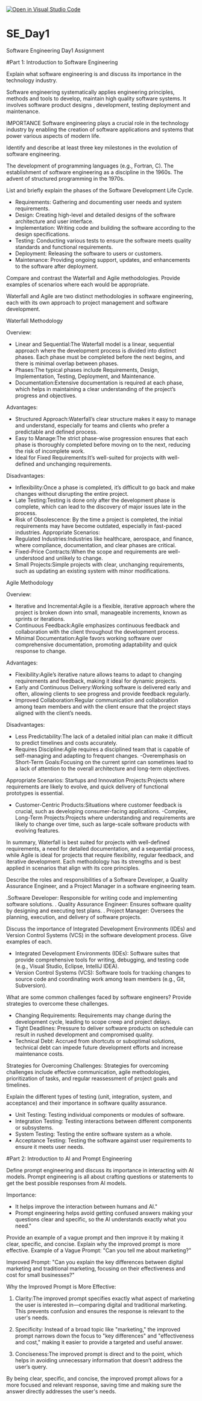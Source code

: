 [![Open in Visual Studio Code](https://classroom.github.com/assets/open-in-vscode-2e0aaae1b6195c2367325f4f02e2d04e9abb55f0b24a779b69b11b9e10269abc.svg)](https://classroom.github.com/online_ide?assignment_repo_id=15571196&assignment_repo_type=AssignmentRepo)
# SE_Day1
Software Engineering Day1 Assignment

#Part 1: Introduction to Software Engineering

Explain what software engineering is and discuss its importance in the technology industry.

Software engineering systematically applies engineering principles, methods and tools to develop, maintain high quality software systems. It involves software product designs , development, testing deployment and maintenance. 

IMPORTANCE
Software engineering plays a crucial role in the technology industry by enabling the creation of software applications and systems that power various aspects of modern life.

Identify and describe at least three key milestones in the evolution of software engineering.

The development of programming languages (e.g., Fortran, C).
The establishment of software engineering as a discipline in the 1960s.
The advent of structured programming in the 1970s.

List and briefly explain the phases of the Software Development Life Cycle.

- Requirements: Gathering and documenting user needs and system requirements.
-   Design: Creating high-level and detailed designs of the software architecture and user interface.
-   Implementation: Writing code and building the software according to the design specifications.
-   Testing: Conducting various tests to ensure the software meets quality standards and functional requirements.
-   Deployment: Releasing the software to users or customers.
-   Maintenance: Providing ongoing support, updates, and enhancements to the software after deployment.

Compare and contrast the Waterfall and Agile methodologies. Provide examples of scenarios where each would be appropriate.

Waterfall and Agile are two distinct methodologies in software engineering, each with its own approach to project management and software development.

Waterfall Methodology

Overview:
- Linear and Sequential:The Waterfall model is a linear, sequential approach where the development process is divided into distinct phases. Each phase must be completed before the next begins, and there is minimal overlap between phases.
- Phases:The typical phases include Requirements, Design, Implementation, Testing, Deployment, and Maintenance.
- Documentation:Extensive documentation is required at each phase, which helps in maintaining a clear understanding of the project’s progress and objectives.

Advantages:
- Structured Approach:Waterfall’s clear structure makes it easy to manage and understand, especially for teams and clients who prefer a predictable and defined process.
- Easy to Manage:The strict phase-wise progression ensures that each phase is thoroughly completed before moving on to the next, reducing the risk of incomplete work.
- Ideal for Fixed Requirements:It’s well-suited for projects with well-defined and unchanging requirements.

Disadvantages:
- Inflexibility:Once a phase is completed, it’s difficult to go back and make changes without disrupting the entire project.
- Late Testing:Testing is done only after the development phase is complete, which can lead to the discovery of major issues late in the process.
- Risk of Obsolescence: By the time a project is completed, the initial requirements may have become outdated, especially in fast-paced industries.
  Appropriate Scenarios:
- Regulated Industries:Industries like healthcare, aerospace, and finance, where compliance, documentation, and clear phases are critical.
- Fixed-Price Contracts:When the scope and requirements are well-understood and unlikely to change.
- Small Projects:Simple projects with clear, unchanging requirements, such as updating an existing system with minor modifications.

Agile Methodology

Overview:
- Iterative and Incremental:Agile is a flexible, iterative approach where the project is broken down into small, manageable increments, known as sprints or iterations.
- Continuous Feedback:Agile emphasizes continuous feedback and collaboration with the client throughout the development process.
- Minimal Documentation:Agile favors working software over comprehensive documentation, promoting adaptability and quick response to change.

Advantages:
- Flexibility:Agile’s iterative nature allows teams to adapt to changing requirements and feedback, making it ideal for dynamic projects.
- Early and Continuous Delivery:Working software is delivered early and often, allowing clients to see progress and provide feedback regularly.
- Improved Collaboration:Regular communication and collaboration among team members and with the client ensure that the project stays aligned with the client’s needs.

Disadvantages:
- Less Predictability:The lack of a detailed initial plan can make it difficult to predict timelines and costs accurately.
- Requires Discipline:Agile requires a disciplined team that is capable of self-managing and adapting to frequent changes.
-Overemphasis on Short-Term Goals:Focusing on the current sprint can sometimes lead to a lack of attention to the overall architecture and long-term objectives.

Appropriate Scenarios:
Startups and Innovation Projects:Projects where requirements are likely to evolve, and quick delivery of functional prototypes is essential.
- Customer-Centric Products:Situations where customer feedback is crucial, such as developing consumer-facing applications.
-Complex, Long-Term Projects:Projects where understanding and requirements are likely to change over time, such as large-scale software products with evolving features.

In summary, Waterfall is best suited for projects with well-defined requirements, a need for detailed documentation, and a sequential process, while Agile is ideal for projects that require flexibility, regular feedback, and iterative development. Each methodology has its strengths and is best applied in scenarios that align with its core principles.

Describe the roles and responsibilities of a Software Developer, a Quality Assurance Engineer, and a Project Manager in a software engineering team.

.Software Developer: Responsible for writing code and implementing software solutions.
. Quality Assurance Engineer: Ensures software quality by designing and executing test plans.
. Project Manager: Oversees the planning, execution, and delivery of software projects. 


Discuss the importance of Integrated Development Environments (IDEs) and Version Control Systems (VCS) in the software development process. Give examples of each.
- Integrated Development Environments (IDEs): Software suites that provide comprehensive tools for writing, debugging, and testing code (e.g., Visual Studio, Eclipse, IntelliJ IDEA).
-   Version Control Systems (VCS): Software tools for tracking changes to source code and coordinating work among team members (e.g., Git, Subversion).


What are some common challenges faced by software engineers? Provide strategies to overcome these challenges.
- Changing Requirements: Requirements may change during the development cycle, leading to scope creep and project delays.
-   Tight Deadlines: Pressure to deliver software products on schedule can result in rushed development and compromised quality.
-   Technical Debt: Accrued from shortcuts or suboptimal solutions, technical debt can impede future development efforts and increase maintenance costs.

Strategies for Overcoming Challenges: 
Strategies for overcoming challenges include effective communication, agile methodologies, prioritization of tasks, and regular reassessment of project goals and timelines.


Explain the different types of testing (unit, integration, system, and acceptance) and their importance in software quality assurance.
- Unit Testing: Testing individual components or modules of software.
-   Integration Testing: Testing interactions between different components or subsystems.
-   System Testing: Testing the entire software system as a whole.
-   Acceptance Testing: Testing the software against user requirements to ensure it meets user needs.


#Part 2: Introduction to AI and Prompt Engineering


Define prompt engineering and discuss its importance in interacting with AI models.
Prompt engineering is all about crafting questions or statements to get the best possible responses from Al models.

Importance: 
*   It helps improve the interaction between humans and Al."
* Prompt engineering helps avoid getting confused answers making your questions clear and specific, so the Al understands exactly what you need."

Provide an example of a vague prompt and then improve it by making it clear, specific, and concise. Explain why the improved prompt is more effective.
Example of a Vague Prompt:
"Can you tell me about marketing?"

Improved Prompt:
"Can you explain the key differences between digital marketing and traditional marketing, focusing on their effectiveness and cost for small businesses?"

Why the Improved Prompt is More Effective:

1. Clarity:The improved prompt specifies exactly what aspect of marketing the user is interested in—comparing digital and traditional marketing. This prevents confusion and ensures the response is relevant to the user's needs.

2. Specificity: Instead of a broad topic like "marketing," the improved prompt narrows down the focus to "key differences" and "effectiveness and cost," making it easier to provide a targeted and useful answer.

3. Conciseness:The improved prompt is direct and to the point, which helps in avoiding unnecessary information that doesn’t address the user’s query.

By being clear, specific, and concise, the improved prompt allows for a more focused and relevant response, saving time and making sure the answer directly addresses the user's needs.
